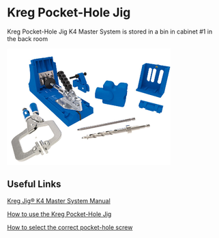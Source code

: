 # Kreg Pocket-Hole Jig

Kreg Pocket-Hole Jig K4 Master System is stored in a bin in cabinet \#1 in the back room

![](../.gitbook/assets/image%20%28112%29.png)

## Useful Links

[Kreg Jig® K4 Master System Manual](https://www.kregtool.com/on/demandware.static/-/Library-Sites-RefArchSharedLibrary/default/dw9c8fc95d/manuals/K4_NA.pdf?_ga=2.252049920.829779348.1610617844-1060495317.1609865146)

[How to use the Kreg Pocket-Hole Jig](https://youtu.be/ebCb70dcynA)

[How to select the correct pocket-hole screw](https://learn.kregtool.com/learn/how-to-select-right-pocket-hole-screw/)

